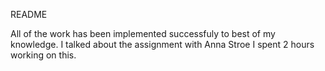README 

All of the work has been implemented successfuly to best of my knowledge.
I talked about the assignment with Anna Stroe
I spent 2 hours working on this.
